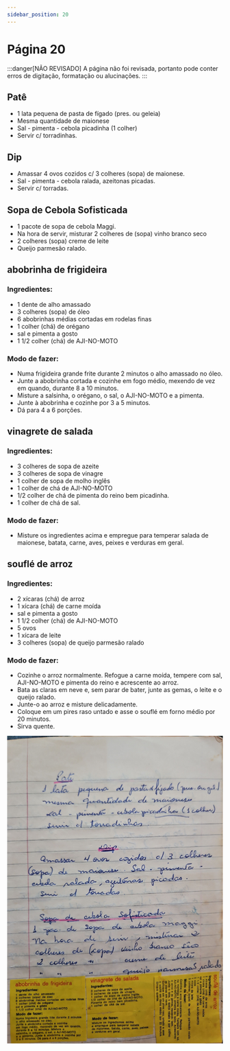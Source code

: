 ```yaml
---
sidebar_position: 20
---
```

# Página 20
:::danger[NÃO REVISADO]
A página não foi revisada, portanto pode conter erros de digitação, formatação ou alucinações.
:::
## Patê

-   1 lata pequena de pasta de fígado (pres. ou geleia)
-   Mesma quantidade de maionese
-   Sal - pimenta - cebola picadinha (1 colher)
-   Servir c/ torradinhas.

## Dip

-   Amassar 4 ovos cozidos c/ 3 colheres (sopa) de maionese.
-   Sal - pimenta - cebola ralada, azeitonas picadas.
-   Servir c/ torradas.

## Sopa de Cebola Sofisticada

-   1 pacote de sopa de cebola Maggi.
-   Na hora de servir, misturar 2 colheres de (sopa) vinho branco seco
-   2 colheres (sopa) creme de leite
-   Queijo parmesão ralado.

## abobrinha de frigideira

### Ingredientes:

-   1 dente de alho amassado
-   3 colheres (sopa) de óleo
-   6 abobrinhas médias cortadas em rodelas finas
-   1 colher (chá) de orégano
-   sal e pimenta a gosto
-   1 1/2 colher (chá) de AJI-NO-MOTO

### Modo de fazer:

-   Numa frigideira grande frite durante 2 minutos o alho amassado no óleo.
-   Junte a abobrinha cortada e cozinhe em fogo médio, mexendo de vez em quando, durante 8 a 10 minutos.
-   Misture a salsinha, o orégano, o sal, o AJI-NO-MOTO e a pimenta.
-   Junte à abobrinha e cozinhe por 3 a 5 minutos.
-   Dá para 4 a 6 porções.

## vinagrete de salada

### Ingredientes:

-   3 colheres de sopa de azeite
-   3 colheres de sopa de vinagre
-   1 colher de sopa de molho inglês
-   1 colher de chá de AJI-NO-MOTO
-   1/2 colher de chá de pimenta do reino bem picadinha.
-   1 colher de chá de sal.

### Modo de fazer:

-   Misture os ingredientes acima e empregue para temperar salada de maionese, batata, carne, aves, peixes e verduras em geral.

## souflé de arroz

### Ingredientes:

-   2 xícaras (chá) de arroz
-   1 xícara (chá) de carne moída
-   sal e pimenta a gosto
-   1 1/2 colher (chá) de AJI-NO-MOTO
-   5 ovos
-   1 xícara de leite
-   3 colheres (sopa) de queijo parmesão ralado

### Modo de fazer:

-   Cozinhe o arroz normalmente. Refogue a carne moída, tempere com sal, AJI-NO-MOTO e pimenta do reino e acrescente ao arroz.
-   Bata as claras em neve e, sem parar de bater, junte as gemas, o leite e o queijo ralado.
-   Junte-o ao arroz e misture delicadamente.
-   Coloque em um pires raso untado e asse o souflé em forno médio por 20 minutos.
-   Sirva quente.

![imagem base](./images/page_20.png)